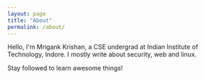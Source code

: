 ```yaml
---
layout: page
title: "About"
permalink: /about/
---
```


Hello, I'm Mrigank Krishan, a CSE undergrad at Indian Institute of Technology, Indore. I mostly write about security, web and linux. 

Stay followed to learn awesome things!